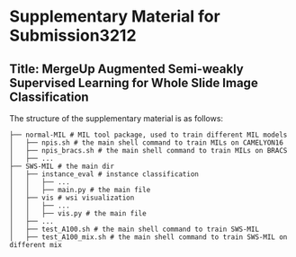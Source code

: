 # Supplementary Material for Submission3212

## Title: MergeUp Augmented Semi-weakly Supervised Learning for Whole Slide Image Classification
The structure of the supplementary material is as follows:

```
├── normal-MIL # MIL tool package, used to train different MIL models
│   ├── npis.sh # the main shell command to train MILs on CAMELYON16
│   ├── npis_bracs.sh # the main shell command to train MILs on BRACS
│   ├── ...
├── SWS-MIL # the main dir
│   ├── instance_eval # instance classification
│   │   ├── ...
│   │   ├── main.py # the main file 
│   ├── vis # wsi visualization
│   │   ├── ...
│   │   ├── vis.py # the main file 
│   ├── ...
│   ├── test_A100.sh # the main shell command to train SWS-MIL
│   ├── test_A100_mix.sh # the main shell command to train SWS-MIL on different mix
```

